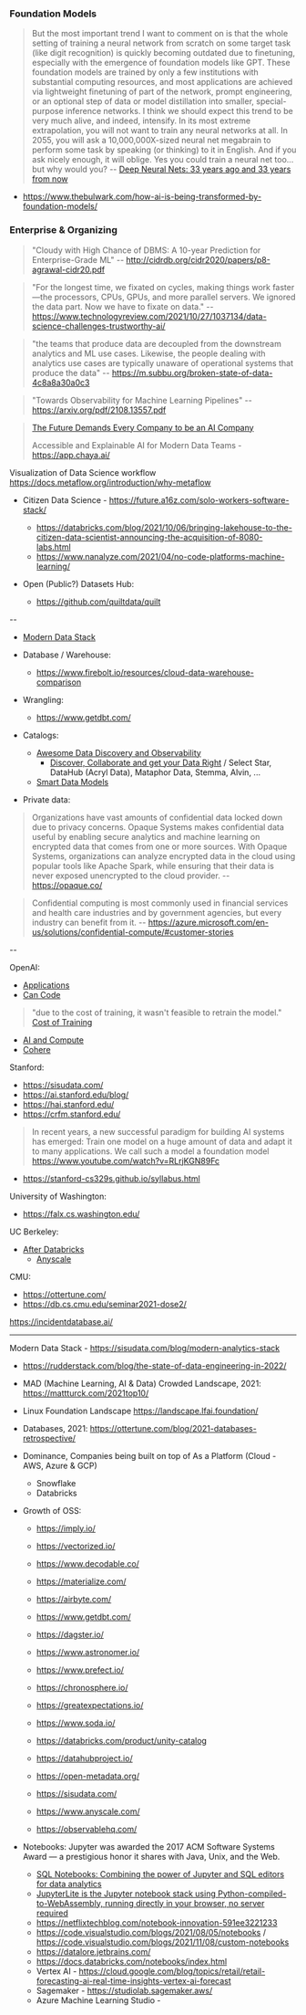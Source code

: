 ### Foundation Models

> But the most important trend I want to comment on is that the whole setting of training a neural network from scratch on some target task (like digit recognition) is quickly becoming outdated due to finetuning, especially with the emergence of foundation models like GPT. These foundation models are trained by only a few institutions with substantial computing resources, and most applications are achieved via lightweight finetuning of part of the network, prompt engineering, or an optional step of data or model distillation into smaller, special-purpose inference networks. I think we should expect this trend to be very much alive, and indeed, intensify. In its most extreme extrapolation, you will not want to train any neural networks at all. In 2055, you will ask a 10,000,000X-sized neural net megabrain to perform some task by speaking (or thinking) to it in English. And if you ask nicely enough, it will oblige. Yes you could train a neural net too… but why would you? -- [Deep Neural Nets: 33 years ago and 33 years from now](http://karpathy.github.io/2022/03/14/lecun1989/) 

- https://www.thebulwark.com/how-ai-is-being-transformed-by-foundation-models/

### Enterprise & Organizing

> "Cloudy with High Chance of DBMS: A 10-year Prediction for Enterprise-Grade ML" -- http://cidrdb.org/cidr2020/papers/p8-agrawal-cidr20.pdf

> "For the longest time, we fixated on cycles, making things work faster—the processors, CPUs, GPUs, and more parallel servers. We ignored the data part. Now we have to fixate on data." -- https://www.technologyreview.com/2021/10/27/1037134/data-science-challenges-trustworthy-ai/

> "the teams that produce data are decoupled from the downstream analytics and ML use cases. Likewise, the people dealing with analytics use cases are typically unaware of operational systems that produce the data" -- https://m.subbu.org/broken-state-of-data-4c8a8a30a0c3

> "Towards Observability for Machine Learning Pipelines" -- https://arxiv.org/pdf/2108.13557.pdf

> [The Future Demands Every Company to be an AI Company](https://medium.com/@shanksphere/the-future-demands-every-company-to-be-an-ai-company-a352d3b83b0d)
> 
> Accessible and Explainable AI for Modern Data Teams - https://app.chaya.ai/
>  

Visualization of Data Science workflow https://docs.metaflow.org/introduction/why-metaflow

- Citizen Data Science - https://future.a16z.com/solo-workers-software-stack/
  - https://databricks.com/blog/2021/10/06/bringing-lakehouse-to-the-citizen-data-scientist-announcing-the-acquisition-of-8080-labs.html
  - https://www.nanalyze.com/2021/04/no-code-platforms-machine-learning/

- Open (Public?) Datasets Hub:
  - https://github.com/quiltdata/quilt 

--

- [Modern Data Stack](https://www.moderndatastack.xyz/companies)

* Database / Warehouse:
  * https://www.firebolt.io/resources/cloud-data-warehouse-comparison

* Wrangling:
  * https://www.getdbt.com/

* Catalogs:
  * [Awesome Data Discovery and Observability](https://github.com/opendatadiscovery/awesome-data-catalogs)
    * [Discover, Collaborate and get your Data Right](https://open-metadata.org/) / Select Star, DataHub (Acryl Data), Mataphor Data, Stemma, Alvin, ...
  * [Smart Data Models](https://smartdatamodels.org/)
  
* Private data:
> Organizations have vast amounts of confidential data locked down due to privacy concerns. Opaque Systems makes confidential data useful by enabling secure analytics and machine learning on encrypted data that comes from one or more sources.
With Opaque Systems, organizations can analyze encrypted data in the cloud using popular tools like Apache Spark, while ensuring that their data is never exposed unencrypted to the cloud provider. -- https://opaque.co/

> Confidential computing is most commonly used in financial services and health care industries and by government agencies, but every industry can benefit from it. -- https://azure.microsoft.com/en-us/solutions/confidential-compute/#customer-stories

--

OpenAI:
* [Applications](https://beta.openai.com/examples)
* [Can Code](https://spectrum.ieee.org/openai-wont-replace-coders)
> "due to the cost of training, it wasn't feasible to retrain the model."
[Cost of Training](https://spectrum.ieee.org/deep-learning-computational-cost)
* [AI and Compute](https://openai.com/blog/ai-and-compute/)
* [Cohere](https://venturebeat.com/2021/11/15/openai-rival-cohere-launches-language-model-api/)

Stanford:
  * https://sisudata.com/
  * https://ai.stanford.edu/blog/
  * https://hai.stanford.edu/
  * https://crfm.stanford.edu/
> In recent years, a new successful paradigm for building AI systems has emerged: Train one model on a huge amount of data and adapt it to many applications. We call such a model a foundation model https://www.youtube.com/watch?v=RLrjKGN89Fc
  * https://stanford-cs329s.github.io/syllabus.html

University of Washington:
  * https://falx.cs.washington.edu/

UC Berkeley:
  * [After Databricks](https://rise.cs.berkeley.edu/blog/the-inside-story-of-how-uc-berkeley-became-the-incubator-for-red-hot-enterprise-startups-databricks-sifive-and-anyscale/)
    * [Anyscale](https://docs.ray.io/en/master/index.html)

CMU:
  * https://ottertune.com/
  * https://db.cs.cmu.edu/seminar2021-dose2/

https://incidentdatabase.ai/

---

Modern Data Stack - https://sisudata.com/blog/modern-analytics-stack

* https://rudderstack.com/blog/the-state-of-data-engineering-in-2022/
* MAD (Machine Learning, AI & Data) Crowded Landscape, 2021: https://mattturck.com/2021top10/ 
* Linux Foundation Landscape https://landscape.lfai.foundation/ 

* Databases, 2021: https://ottertune.com/blog/2021-databases-retrospective/

* Dominance, Companies being built on top of As a Platform (Cloud - AWS, Azure & GCP)
  * Snowflake
  * Databricks

* Growth of OSS:

  * https://imply.io/
  * https://vectorized.io/
  * https://www.decodable.co/
  * https://materialize.com/

  * https://airbyte.com/
  * https://www.getdbt.com/
  * https://dagster.io/
  * https://www.astronomer.io/
  * https://www.prefect.io/
  * https://chronosphere.io/

  * https://greatexpectations.io/
  * https://www.soda.io/

  * https://databricks.com/product/unity-catalog
  * https://datahubproject.io/ 
  * https://open-metadata.org/

  * https://sisudata.com/
  * https://www.anyscale.com/

  * https://observablehq.com/

* Notebooks: Jupyter was awarded the 2017 ACM Software Systems Award — a prestigious honor it shares with Java, Unix, and the Web.
  * [SQL Notebooks: Combining the power of Jupyter and SQL editors for data analytics](https://engineering.fb.com/2022/04/26/developer-tools/sql-notebooks/)
  * [JupyterLite is the Jupyter notebook stack using Python-compiled-to-WebAssembly, running directly in your browser, no server required](https://jupyter.org/try)
  * https://netflixtechblog.com/notebook-innovation-591ee3221233
  * https://code.visualstudio.com/blogs/2021/08/05/notebooks / https://code.visualstudio.com/blogs/2021/11/08/custom-notebooks
  * https://datalore.jetbrains.com/
  * https://docs.databricks.com/notebooks/index.html
  * Vertex AI - https://cloud.google.com/blog/topics/retail/retail-forecasting-ai-real-time-insights-vertex-ai-forecast
  * Sagemaker - https://studiolab.sagemaker.aws/
  * Azure Machine Learning Studio - 
